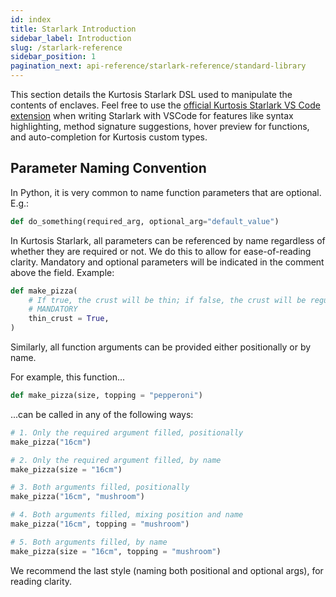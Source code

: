 ```yaml
---
id: index
title: Starlark Introduction
sidebar_label: Introduction
slug: /starlark-reference
sidebar_position: 1
pagination_next: api-reference/starlark-reference/standard-library
---
```


This section details the Kurtosis Starlark DSL used to manipulate the contents of enclaves. Feel free to use the [official Kurtosis Starlark VS Code extension][vscode-plugin] when writing Starlark with VSCode for features like syntax highlighting, method signature suggestions, hover preview for functions, and auto-completion for Kurtosis custom types.

Parameter Naming Convention
---------------------------

In Python, it is very common to name function parameters that are optional. E.g.:

```python
def do_something(required_arg, optional_arg="default_value")
```

In Kurtosis Starlark, all parameters can be referenced by name regardless of whether they are required or not. We do this to allow for ease-of-reading clarity. Mandatory and optional parameters will be indicated in the comment above the field. Example:

```python
def make_pizza(
    # If true, the crust will be thin; if false, the crust will be regular
    # MANDATORY
    thin_crust = True,
)
```

Similarly, all function arguments can be provided either positionally or by name.

For example, this function...

```python
def make_pizza(size, topping = "pepperoni")
```

...can be called in any of the following ways:

```python
# 1. Only the required argument filled, positionally
make_pizza("16cm")

# 2. Only the required argument filled, by name 
make_pizza(size = "16cm")

# 3. Both arguments filled, positionally
make_pizza("16cm", "mushroom")

# 4. Both arguments filled, mixing position and name
make_pizza("16cm", topping = "mushroom")

# 5. Both arguments filled, by name
make_pizza(size = "16cm", topping = "mushroom")
```

We recommend the last style (naming both positional and optional args), for reading clarity.


<!--------------- ONLY LINKS BELOW THIS POINT ---------------------->
[vscode-plugin]: https://marketplace.visualstudio.com/items?itemName=Kurtosis.kurtosis-extension
